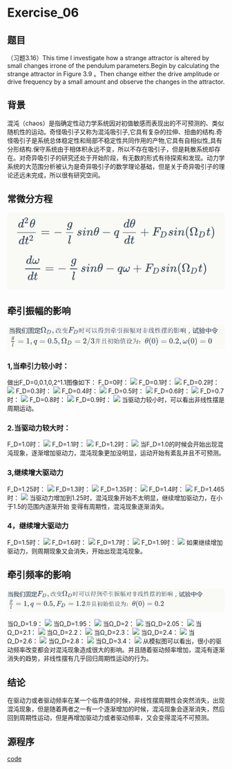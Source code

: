 

# Exercise_06
## 题目
（习题3.16）This time I investigate how a strange attractor is altered by small changes irrone of the pendulum parameters.Begin by calculating the strange attractor in Figure 3.9 。Then change either the drive amplitude or drive frequency by a small amount and observe the changes in the attractor.
## 背景
混沌（chaos）是指确定性动力学系统因对初值敏感而表现出的不可预测的、类似随机性的运动。奇怪吸引子又称为混沌吸引子,它具有复杂的拉伸、扭曲的结构.奇怪吸引子是系统总体稳定性和局部不稳定性共同作用的产物,它具有自相似性,具有分形结构.保守系统由于相体积永远不变，所以不存在吸引子，但是耗散系统却存在。对奇异吸引子的研究还处于开始阶段，有无数的形式有待探索和发现。动力学系统的大范围分析被认为是奇异吸引子的数学理论基础，但是关于奇异吸引子的理论还远未完成，所以很有研究空间。
## 常微分方程


![](https://github.com/maxiaobao233/compuational_physics_N2015301020106/blob/master/61.png)


## 牵引振幅的影响

![](https://github.com/maxiaobao233/compuational_physics_N2015301020106/blob/master/62.png)


### 1,当牵引力较小时：
做出F_D=0,0.1,0,2^1.1图像如下： 
 F_D=0时： 
 ![](https://raw.githubusercontent.com/Memorieddd/computationalphysics_N2013301020059/master/chapter3/f_d%3D0.png)
 F_D=0.1时：
 ![](https://raw.githubusercontent.com/Memorieddd/computationalphysics_N2013301020059/master/chapter3/fd%3D0.1.png) F_D=0.2时：
 ![](https://raw.githubusercontent.com/Memorieddd/computationalphysics_N2013301020059/master/chapter3/f-d%3D.png)
 F_D=0.3时：
 ![](https://raw.githubusercontent.com/Memorieddd/computationalphysics_N2013301020059/master/chapter3/fd%3D0.3.png)
 F_D=0.4时：
 ![](https://raw.githubusercontent.com/Memorieddd/computationalphysics_N2013301020059/master/chapter3/fd%3D0_4.png)
 F_D=0.5时：
 ![](https://raw.githubusercontent.com/Memorieddd/computationalphysics_N2013301020059/master/chapter3/fd%3D0.5.png) F_D=0.6时：
 ![](https://raw.githubusercontent.com/Memorieddd/computationalphysics_N2013301020059/master/chapter3/fd%3D0_6.png)
 F_D=0.7时：
 ![](https://raw.githubusercontent.com/Memorieddd/computationalphysics_N2013301020059/master/chapter3/fd%3D0.7.png)
 F_D=0.8时：
 ![](https://raw.githubusercontent.com/Memorieddd/computationalphysics_N2013301020059/master/chapter3/fd%3D0_8.png)
 F_D=0.9时：
![](https://raw.githubusercontent.com/Memorieddd/computationalphysics_N2013301020059/master/chapter3/fd%3D0.9.png)
 当驱动力较小时，可以看出非线性摆是周期运动。
 ### 2.当驱动力较大时：
 F_D=1.0时：
 ![](https://raw.githubusercontent.com/Memorieddd/computationalphysics_N2013301020059/master/chapter3/fd%3D1_0.png)
 F_D=1.1时： 
 ![](https://raw.githubusercontent.com/Memorieddd/computationalphysics_N2013301020059/master/chapter3/fd%3D1.1.png)
 F_D=1.2时：
 ![](https://raw.githubusercontent.com/Memorieddd/computationalphysics_N2013301020059/master/chapter3/fd%3D1.2.png)
 当F_D=1.0的时候会开始出现混沌现象，逐渐增加驱动力，混沌现象更加没明显，运动开始有紊乱并且不可预测。
 ### 3,继续增大驱动力
 F_D=1.25时：
 ![](https://raw.githubusercontent.com/Memorieddd/computationalphysics_N2013301020059/master/chapter3/fd%3D1.25.png)
 F_D=1.3时：
 ![](https://raw.githubusercontent.com/Memorieddd/computationalphysics_N2013301020059/master/chapter3/fd%3D1.3.png)
 F_D=1.35时：
 ![](https://raw.githubusercontent.com/Memorieddd/computationalphysics_N2013301020059/master/chapter3/fd%3D1.35.png)
 F_D=1.4时：
 ![](https://raw.githubusercontent.com/Memorieddd/computationalphysics_N2013301020059/master/chapter3/fd%3D1.4.png)
 F_D=1.465时：
 ![](https://raw.githubusercontent.com/Memorieddd/computationalphysics_N2013301020059/master/chapter3/fd%3D1.465.png)
 当驱动力增加到1.25时，混沌现象开始不太明显，继续增加驱动力，在小于1.5的范围内逐渐开始 变得有周期性，混沌现象逐渐消失。
 ### 4，继续增大驱动力
 F_D=1.5时：
 ![](https://raw.githubusercontent.com/Memorieddd/computationalphysics_N2013301020059/master/chapter3/fd%3D1.5.png)
 F_D=1.6时：
 ![](https://raw.githubusercontent.com/Memorieddd/computationalphysics_N2013301020059/master/chapter3/fd%3D1.6.png)
 F_D=1.7时：
 ![](https://raw.githubusercontent.com/Memorieddd/computationalphysics_N2013301020059/master/chapter3/fd%3D1.7.png)
 F_D=1.9时：
 ![](https://raw.githubusercontent.com/Memorieddd/computationalphysics_N2013301020059/master/chapter3/fd%3D1.9.png)
 如果继续增加驱动力，则周期现象又会消失，开始出现混沌现象。
 ## 牵引频率的影响
 
 ![](https://github.com/maxiaobao233/compuational_physics_N2015301020106/blob/master/63.png)
 
 当Ω_D=1.9： 
 ![](https://raw.githubusercontent.com/Memorieddd/computationalphysics_N2013301020059/master/chapter3/1.9.png)
 当Ω_D=1.95： 
 ![](https://raw.githubusercontent.com/Memorieddd/computationalphysics_N2013301020059/master/chapter3/1.95.png)
 当Ω_D=2： 
 ![](https://raw.githubusercontent.com/Memorieddd/computationalphysics_N2013301020059/master/chapter3/2.png)
 当Ω_D=2.05： 
 ![](https://raw.githubusercontent.com/Memorieddd/computationalphysics_N2013301020059/master/chapter3/2.05.png)
 当Ω_D=2.1： 
 ![](https://raw.githubusercontent.com/Memorieddd/computationalphysics_N2013301020059/master/chapter3/2.1.png)
 当Ω_D=2.2： 
 ![](https://raw.githubusercontent.com/Memorieddd/computationalphysics_N2013301020059/master/chapter3/2.2.png)
 当Ω_D=2.3：
 ![](https://raw.githubusercontent.com/Memorieddd/computationalphysics_N2013301020059/master/chapter3/2.3.png)
 当Ω_D=2.4：
 ![](https://raw.githubusercontent.com/Memorieddd/computationalphysics_N2013301020059/master/chapter3/2.4.png)
 当Ω_D=2.6：
 ![](https://raw.githubusercontent.com/Memorieddd/computationalphysics_N2013301020059/master/chapter3/2.6.png)
 当Ω_D=2.8：
 ![](https://raw.githubusercontent.com/Memorieddd/computationalphysics_N2013301020059/master/chapter3/2.8.png)
当Ω_D=3.4：
![](https://raw.githubusercontent.com/Memorieddd/computationalphysics_N2013301020059/master/chapter3/3.4.png)
从模拟图可以看出，很小的驱动频率改变都会对混沌现象造成很大的影响。并且随着驱动频率增加，混沌有逐渐消失的趋势，非线性摆有几乎回归周期性运动的行为。
## 结论
在驱动力或者驱动频率在某一个临界值的时候，非线性摆周期性会突然消失，出现混沌现象，但是随着两者之一有一个逐渐增加的时候，混沌现象会逐渐消失，然后回到周期性运动，但是再增加驱动力或者驱动频率，又会变得混沌不可预测。
## 源程序
[code](https://github.com/maxiaobao233/compuational_physics_N2015301020106/blob/master/code9.py)
 
 
 
 
 
 
 
 
 
 
